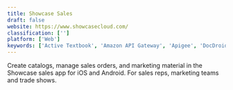 ```yaml
---
title: Showcase Sales
draft: false 
website: https://www.showcasecloud.com/
classification: ['']
platform: ['Web']
keywords: ['Active Textbook', 'Amazon API Gateway', 'Apigee', 'DocDroid', 'DocSlide', 'DreamFactory', 'FileAgo', 'FlipBooker', 'GroupDocs', 'Handshake', 'Intelisale', 'Jumptuit', 'Orderwerks', 'Postman Collections', 'RepZio', 'Storage Made Easy', 'edocr', 'odrive', 'pitchXO', 'trepcademy']
---
```

Create catalogs, manage sales orders, and marketing material in the Showcase sales app for iOS and Android. For sales reps, marketing teams and trade shows.
